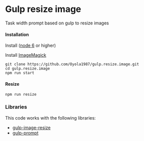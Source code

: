 # Gulp resize image
 Task width prompt based on gulp to resize images

#### Installation

Install ([node 6](https://nodejs.org/es/download/) or higher)

Install [ImageMagick](http://www.imagemagick.org/script/index.php)

```
git clone https://github.com/Oyola1987/gulp.resize.image.git
cd gulp.resize.image
npm run start
```

#### Resize

`npm run resize`

### Libraries

This code works with the following libraries:

* [gulp-image-resize](https://www.npmjs.com/package/gulp-image-resize)
* [gulp-prompt](https://www.npmjs.com/package/gulp-prompt)
